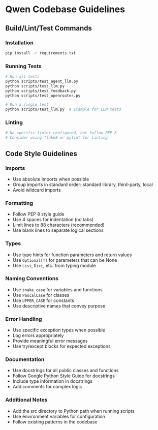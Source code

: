 # Qwen Codebase Guidelines

## Build/Lint/Test Commands

### Installation
```bash
pip install -r requirements.txt
```

### Running Tests
```bash
# Run all tests
python scripts/test_agent_llm.py
python scripts/test_llm.py
python scripts/test_feedback.py
python scripts/test_openrouter.py

# Run a single test
python scripts/test_llm.py  # Example for LLM tests
```

### Linting
```bash
# No specific linter configured, but follow PEP 8
# Consider using flake8 or pylint for linting
```

## Code Style Guidelines

### Imports
- Use absolute imports when possible
- Group imports in standard order: standard library, third-party, local
- Avoid wildcard imports

### Formatting
- Follow PEP 8 style guide
- Use 4 spaces for indentation (no tabs)
- Limit lines to 88 characters (recommended)
- Use blank lines to separate logical sections

### Types
- Use type hints for function parameters and return values
- Use `Optional[T]` for parameters that can be None
- Use `List`, `Dict`, etc. from typing module

### Naming Conventions
- Use `snake_case` for variables and functions
- Use `PascalCase` for classes
- Use `UPPER_CASE` for constants
- Use descriptive names that convey purpose

### Error Handling
- Use specific exception types when possible
- Log errors appropriately
- Provide meaningful error messages
- Use try/except blocks for expected exceptions

### Documentation
- Use docstrings for all public classes and functions
- Follow Google Python Style Guide for docstrings
- Include type information in docstrings
- Add comments for complex logic

### Additional Notes
- Add the src directory to Python path when running scripts
- Use environment variables for configuration
- Follow existing patterns in the codebase